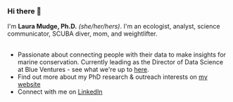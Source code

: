 ### Hi there 👋


I'm __Laura Mudge, Ph.D.__ *(she/her/hers)*. I'm an ecologist, analyst, science communicator, SCUBA diver, mom, and weightlifter.</br> </br>

* Passionate about connecting people with their data to make insights for marine conservation. Currently leading as the Director of Data Science at Blue Ventures - see what we're up to [here]([https://barefootocean.org/](https://blueventures.org/)). </br>
* Find out more about my PhD research & outreach interests on [my website](https://lmudge13.github.io/index.html) </br>
* Connect with me on [LinkedIn](https://www.linkedin.com/in/laura-mudge-0163245a/)

<!--
**Lmudge13/Lmudge13** is a ✨ _special_ ✨ repository because its `README.md` (this file) appears on your GitHub profile.


- 🔭 I’m currently working on ...
- 🌱 I’m currently learning ...
- 👯 I’m looking to collaborate on ...
- 🤔 I’m looking for help with ...
- 💬 Ask me about ...
- 📫 How to reach me: ...
- 😄 Pronouns: ...
- ⚡ Fun fact: ...
-->
